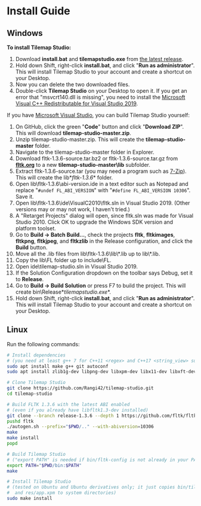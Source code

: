 # Install Guide

## Windows

**To install Tilemap Studio:**

1. Download **install.bat** and **tilemapstudio.exe** from [the latest release](https://github.com/Rangi42/tilemap-studio/releases).
2. Hold down Shift, right-click **install.bat**, and click "**Run as administrator**". This will install Tilemap Studio to your account and create a shortcut on your Desktop.
3. Now you can delete the two downloaded files.
4. Double-click **Tilemap Studio** on your Desktop to open it. If you get an error that "msvcrt140.dll is missing", you need to install the [Microsoft Visual C++ Redistributable for Visual Studio 2019](https://www.visualstudio.com/downloads/).

If you have [Microsoft Visual Studio](https://visualstudio.microsoft.com/), you can build Tilemap Studio yourself:

1. On GitHub, click the green "**Code**" button and click "**Download ZIP**". This will download **tilemap-studio-master.zip**.
2. Unzip tilemap-studio-master.zip. This will create the **tilemap-studio-master** folder.
3. Navigate to the tilemap-studio-master folder in Explorer.
4. Download fltk-1.3.6-source.tar.bz2 or fltk-1.3.6-source.tar.gz from [**fltk.org**](https://www.fltk.org/software.php) to a new **tilemap-studio-master\lib** subfolder.
5. Extract fltk-1.3.6-source.tar (you may need a program such as [7-Zip](https://www.7-zip.org/)). This will create the lib\**fltk-1.3.6** folder.
6. Open lib\fltk-1.3.6\abi-version.ide in a text editor such as Notepad and replace "`#undef FL_ABI_VERSION`" with "`#define FL_ABI_VERSION 10306`". Save it.
7. Open lib\fltk-1.3.6\ide\VisualC2010\fltk.sln in Visual Studio 2019. (Other versions may or may not work, I haven't tried.)
8. A "Retarget Projects" dialog will open, since fltk.sln was made for Visual Studio 2010. Click OK to upgrade the Windows SDK version and platform toolset.
9. Go to **Build → Batch Build…**, check the projects **fltk**, **fltkimages**, **fltkpng**, **fltkjpeg**, and **fltkzlib** in the Release configuration, and click the **Build** button.
10. Move all the .lib files from lib\fltk-1.3.6\lib\\\*.lib up to lib\\\*.lib.
11. Copy the lib\FL folder up to include\FL.
12. Open ide\tilemap-studio.sln in Visual Studio 2019.
13. If the Solution Configuration dropdown on the toolbar says Debug, set it to **Release**.
14. Go to **Build → Build Solution** or press F7 to build the project. This will create bin\Release\**tilemapstudio.exe**.
15. Hold down Shift, right-click **install.bat**, and click "**Run as administrator**". This will install Tilemap Studio to your account and create a shortcut on your Desktop.


## Linux

Run the following commands:

```bash
# Install dependencies
# (you need at least g++ 7 for C++11 <regex> and C++17 <string_view> support)
sudo apt install make g++ git autoconf
sudo apt install zlib1g-dev libpng-dev libxpm-dev libx11-dev libxft-dev libxinerama-dev libfontconfig1-dev x11proto-xext-dev libxrender-dev libxfixes-dev

# Clone Tilemap Studio
git clone https://github.com/Rangi42/tilemap-studio.git
cd tilemap-studio

# Build FLTK 1.3.6 with the latest ABI enabled
# (even if you already have libfltk1.3-dev installed)
git clone --branch release-1.3.6 --depth 1 https://github.com/fltk/fltk.git
pushd fltk
./autogen.sh --prefix="$PWD/.." --with-abiversion=10306
make
make install
popd

# Build Tilemap Studio
# ("export PATH" is needed if bin/fltk-config is not already in your PATH)
export PATH="$PWD/bin:$PATH"
make

# Install Tilemap Studio
# (tested on Ubuntu and Ubuntu derivatives only; it just copies bin/tilemapstudio
#  and res/app.xpm to system directories)
sudo make install
```
